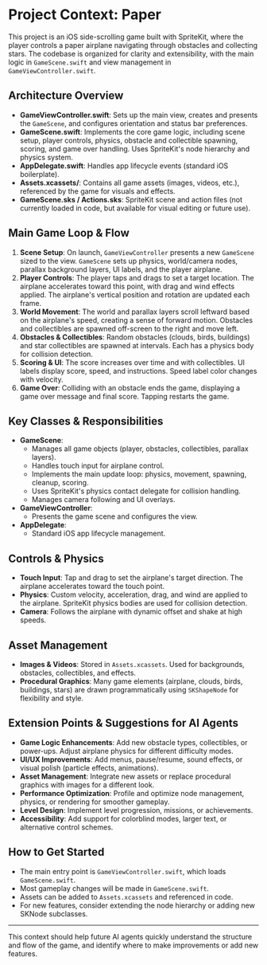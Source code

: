# Project Context: Paper

This project is an iOS side-scrolling game built with SpriteKit, where the player controls a paper airplane navigating through obstacles and collecting stars. The codebase is organized for clarity and extensibility, with the main logic in `GameScene.swift` and view management in `GameViewController.swift`.

## Architecture Overview

- **GameViewController.swift**: Sets up the main view, creates and presents the `GameScene`, and configures orientation and status bar preferences.
- **GameScene.swift**: Implements the core game logic, including scene setup, player controls, physics, obstacle and collectible spawning, scoring, and game over handling. Uses SpriteKit's node hierarchy and physics system.
- **AppDelegate.swift**: Handles app lifecycle events (standard iOS boilerplate).
- **Assets.xcassets/**: Contains all game assets (images, videos, etc.), referenced by the game for visuals and effects.
- **GameScene.sks / Actions.sks**: SpriteKit scene and action files (not currently loaded in code, but available for visual editing or future use).

## Main Game Loop & Flow

1. **Scene Setup**: On launch, `GameViewController` presents a new `GameScene` sized to the view. `GameScene` sets up physics, world/camera nodes, parallax background layers, UI labels, and the player airplane.
2. **Player Controls**: The player taps and drags to set a target location. The airplane accelerates toward this point, with drag and wind effects applied. The airplane's vertical position and rotation are updated each frame.
3. **World Movement**: The world and parallax layers scroll leftward based on the airplane's speed, creating a sense of forward motion. Obstacles and collectibles are spawned off-screen to the right and move left.
4. **Obstacles & Collectibles**: Random obstacles (clouds, birds, buildings) and star collectibles are spawned at intervals. Each has a physics body for collision detection.
5. **Scoring & UI**: The score increases over time and with collectibles. UI labels display score, speed, and instructions. Speed label color changes with velocity.
6. **Game Over**: Colliding with an obstacle ends the game, displaying a game over message and final score. Tapping restarts the game.

## Key Classes & Responsibilities

- **GameScene**:
  - Manages all game objects (player, obstacles, collectibles, parallax layers).
  - Handles touch input for airplane control.
  - Implements the main update loop: physics, movement, spawning, cleanup, scoring.
  - Uses SpriteKit's physics contact delegate for collision handling.
  - Manages camera following and UI overlays.
- **GameViewController**:
  - Presents the game scene and configures the view.
- **AppDelegate**:
  - Standard iOS app lifecycle management.

## Controls & Physics

- **Touch Input**: Tap and drag to set the airplane's target direction. The airplane accelerates toward the touch point.
- **Physics**: Custom velocity, acceleration, drag, and wind are applied to the airplane. SpriteKit physics bodies are used for collision detection.
- **Camera**: Follows the airplane with dynamic offset and shake at high speeds.

## Asset Management

- **Images & Videos**: Stored in `Assets.xcassets`. Used for backgrounds, obstacles, collectibles, and effects.
- **Procedural Graphics**: Many game elements (airplane, clouds, birds, buildings, stars) are drawn programmatically using `SKShapeNode` for flexibility and style.

## Extension Points & Suggestions for AI Agents

- **Game Logic Enhancements**: Add new obstacle types, collectibles, or power-ups. Adjust airplane physics for different difficulty modes.
- **UI/UX Improvements**: Add menus, pause/resume, sound effects, or visual polish (particle effects, animations).
- **Asset Management**: Integrate new assets or replace procedural graphics with images for a different look.
- **Performance Optimization**: Profile and optimize node management, physics, or rendering for smoother gameplay.
- **Level Design**: Implement level progression, missions, or achievements.
- **Accessibility**: Add support for colorblind modes, larger text, or alternative control schemes.

## How to Get Started

- The main entry point is `GameViewController.swift`, which loads `GameScene.swift`.
- Most gameplay changes will be made in `GameScene.swift`.
- Assets can be added to `Assets.xcassets` and referenced in code.
- For new features, consider extending the node hierarchy or adding new SKNode subclasses.

---

This context should help future AI agents quickly understand the structure and flow of the game, and identify where to make improvements or add new features. 